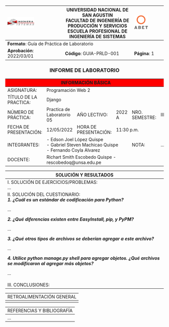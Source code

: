 <div align="center">
<table>
<theader>
<tr>
<td><img src="https://github.com/elopezqu/Lab2_Team3K/blob/main/epis.png" alt="EPIS" style="width:50%; height:auto"/></td>
<th>
<span style="font-weight:bold;">UNIVERSIDAD NACIONAL DE SAN AGUSTIN</span><br />
<span style="font-weight:bold;">FACULTAD DE INGENIERÍA DE PRODUCCIÓN Y SERVICIOS</span><br />
<span style="font-weight:bold;">ESCUELA PROFESIONAL DE INGENIERÍA DE SISTEMAS</span>
</th>
<td><img src="https://github.com/elopezqu/Lab2_Team3K/blob/main/abet.png" alt="ABET" style="width:50%; height:auto"/></td>
</tr>
</theader>
<tbody>
<tr><td colspan="3"><span style="font-weight:bold;">Formato</span>: Guía de Práctica de Laboratorio</td></tr>
<tr><td><span style="font-weight:bold;">Aprobación</span>:  2022/03/01</td><td><span style="font-weight:bold;">Código</span>: GUIA-PRLD-001</td><td><span style="font-weight:bold;">Página</span>: 1</td></tr>
</tbody>
</table>
</div>
<div align="center">
<h3>INFORME DE LABORATORIO</h3>
</div>
<table>
<theader>
<tr><th colspan="6" bgcolor="red">INFORMACIÓN BÁSICA</th></tr>
</theader>
<tbody>
<tr><td>ASIGNATURA:</td><td colspan="5">Programación Web 2</td></tr>
<tr><td>TÍTULO DE LA PRACTICA:</td><td colspan="5">Django</td></tr>
<tr><td>NÚMERO DE PRÁCTICA:</td><td>Practica de Laboratorio 05</td><td>AÑO LECTIVO:</td><td>2022 A</td><td>NRO. SEMESTRE:</td><td>III</td></tr>
<tr><td>FECHA DE PRESENTACIÓN:</td><td>12/05/2022</td><td>HORA DE PRESENTACIÓN:</td><td colspan="3">11:30 p.m.</td></tr>
<tr><td>INTEGRANTES:</td><td colspan="3">- Edson Joel López Quispe<br>- Gabriel Steven Machicao Quispe<br>- Fernando Coyla Alvarez</td><td>NOTA:</td><td>...</td></tr>
<tr><td>DOCENTE:</td><td colspan="5">Richart Smith Escobedo Quispe - rescobedoq@unsa.edu.pe</td></tr>
</tbody>
</table>
<table>
<theader>
<tr><th>SOLUCIÓN Y RESULTADOS</th></tr>
</theader>
<tbody>
<tr><td>I. SOLUCIÓN DE EJERCICIOS/PROBLEMAS:<br>...</td></tr>
<tr><td>II. SOLUCIÓN DEL CUESTIONARIO:<br><strong><em>1. ¿Cuál es un estándar de codificación para Python?</em></strong><br><p>...</p><strong><em>2. ¿Qué diferencias existen entre EasyInstall, pip, y PyPM?</em></strong><p>...</p><strong><em> 3.  ¿Qué otros tipos de archivos se deberían agregar a este archivo?</em></strong><p>...</p><strong><em>4. Utilice python manage.py shell para agregar objetos. ¿Qué archivos se modificaron al agregar más objetos?</em></strong><p>...</p></td></tr>
<tr><td>III. CONCLUSIONES:</td></tr>
</tbody>
</table>

<table>
<theader>
<tr><td>RETROALIMENTACIÓN GENERAL</td><tr>
</theader>
<tbody>
<tr><td></td></tr>
</tbody>
</table>

<table>
<theader>
<tr><td>REFERENCIAS Y BIBLIOGRAFÍA</td><tr>
</theader>
<tbody>
<tr><td>...<br></tr>
</tbody>
</table>
